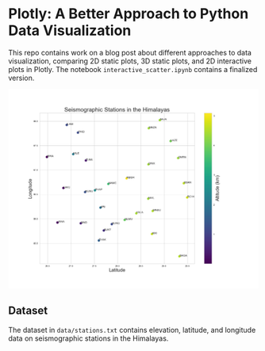 # Plotly: A Better Approach to Python Data Visualization

This repo contains work on a blog post about different approaches to data visualization, comparing 2D static plots, 3D static plots, and 2D interactive plots in Plotly. The notebook ```interactive_scatter.ipynb``` contains a finalized version.

![2d_plot](2D_matplotlib.png)

## Dataset 

The dataset in ```data/stations.txt``` contains elevation, latitude, and longitude data on seismographic stations in the Himalayas. 
